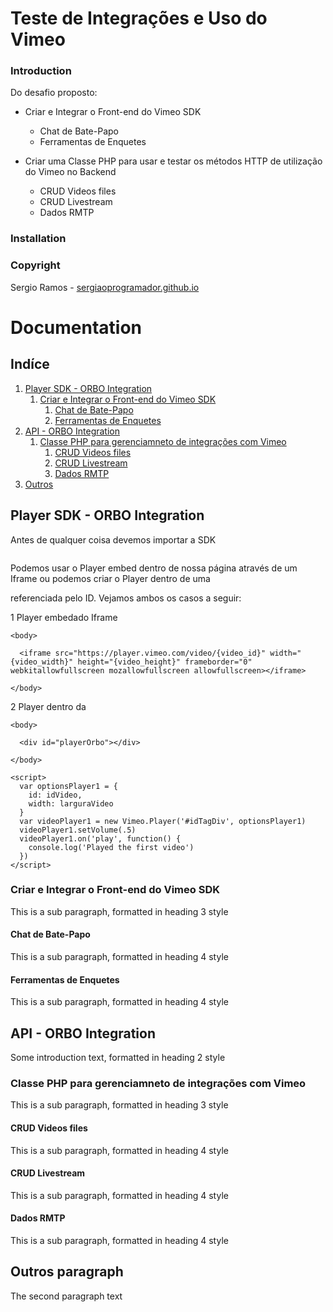 # Teste de Integrações e Uso do Vimeo

### Introduction
Do desafio proposto:

- Criar e Integrar o Front-end do Vimeo SDK
    - Chat de Bate-Papo
    - Ferramentas de Enquetes

- Criar uma Classe PHP  para usar e testar os métodos HTTP de utilização do Vimeo no Backend
    - CRUD Videos files
    - CRUD Livestream
    - Dados RMTP

### Installation
<!-- O Laravel possui um conjunto de requisitos para funcionar perfeitamente em ambientes específicos. 
Esta seção específica - [requisítos do laravel](https://laravel.com/docs/7.x#server-requirements) - Laravel Documentação.

Para compilar o projeto é necessário ter instalado o [Composer](https://getcomposer.org/) e [Node](https://nodejs.org/) em sua máquina.

Assumindo que sua máquina possua os requisitos listdos - Vamos processar a instalação e compilar o projeto para ser executado.

1. Abra no cmd ou aplicativo de terminal e navegue até esta pasta
2. Execute os seguintes comandos

```bash
composer install
```

```bash
cp .env.example .env
```

```bash
php artisan key:generate
```

```bash
npm install
```

```bash
npm run dev
```

```bash
php artisan serve
``` -->

<!-- E navegue até o link do servidor gerado (http://127.0.0.1:8000) -->

### Copyright

Sergio Ramos - [sergiaoprogramador.github.io](https://sergiaoprogramador.github.io)


# Documentation

## Indíce
1. [Player SDK - ORBO Integration](#orboSdk)
    1. [Criar e Integrar o Front-end do Vimeo SDK](#orboFrontSdk)
        1. [Chat de Bate-Papo](#orboFrontChat)
        2. [Ferramentas de Enquetes](#orboFrontEnquete)
2. [API - ORBO Integration](#orboApi)
    1. [Classe PHP para gerenciamneto de integrações com Vimeo](#orboPhpClassIntegration)
        1. [CRUD Videos files](#orboCrudVideos)
        2. [CRUD Livestream](#orboCrudLivestream)
        3. [Dados RMTP](#orboLinkRmtp)
3. [Outros](#outros)

## Player SDK - ORBO Integration <a name="orboSdk"></a>

Antes de qualquer coisa devemos importar a SDK 
```<script src="https://player.vimeo.com/api/player.js"></script>
```

Podemos usar o Player embed dentro de nossa página através de um Iframe ou podemos criar o Player dentro de uma <div> referenciada pelo ID. Vejamos ambos os casos a seguir: 

1 Player embedado Iframe

```
<body>

  <iframe src="https://player.vimeo.com/video/{video_id}" width="{video_width}" height="{video_height}" frameborder="0" webkitallowfullscreen mozallowfullscreen allowfullscreen></iframe>

</body>
```

2 Player dentro da <div>
    
```
<body>

  <div id="playerOrbo"></div>

</body>
```

```
<script>
  var optionsPlayer1 = {
    id: idVideo,
    width: larguraVideo
  }
  var videoPlayer1 = new Vimeo.Player('#idTagDiv', optionsPlayer1)
  videoPlayer1.setVolume(.5)
  videoPlayer1.on('play', function() {
    console.log('Played the first video')
  })
</script>
```

### Criar e Integrar o Front-end do Vimeo SDK <a name="orboFrontSdk"></a>
This is a sub paragraph, formatted in heading 3 style

#### Chat de Bate-Papo <a name="orboFrontChat"></a>
This is a sub paragraph, formatted in heading 4 style

#### Ferramentas de Enquetes <a name="orboFrontEnquete"></a>
This is a sub paragraph, formatted in heading 4 style

## API - ORBO Integration <a name="orboApi"></a>
Some introduction text, formatted in heading 2 style

### Classe PHP para gerenciamneto de integrações com Vimeo <a name="orboPhpClassIntegration"></a>
This is a sub paragraph, formatted in heading 3 style

#### CRUD Videos files <a name="orboCrudVideos"></a>
This is a sub paragraph, formatted in heading 4 style

#### CRUD Livestream <a name="orboCrudLivestream"></a>
This is a sub paragraph, formatted in heading 4 style

#### Dados RMTP <a name="orboLinkRmtp"></a>
This is a sub paragraph, formatted in heading 4 style

## Outros paragraph <a name="outros"></a>
The second paragraph text
